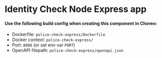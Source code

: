 # Identity Check Node Express app

#### Use the following build config when creating this component in Choreo:

- Dockerfile: `police-check-express/Dockerfile`
- Docker context: `police-check-express/`
- Port: `8080` (or set env var `PORT`)
- OpenAPI filepath: `police-check-express/openapi.json`
